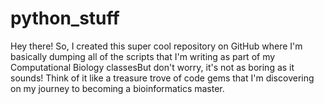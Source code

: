 # python_stuff
Hey there! So, I created this super cool repository on GitHub where I'm basically dumping all of the scripts that I'm writing as part of my Computational Biology classesBut don't worry, it's not as boring as it sounds! Think of it like a treasure trove of code gems that I'm discovering on my journey to becoming a bioinformatics master.

